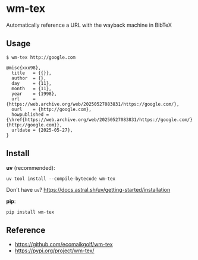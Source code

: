 # wm-tex

Automatically reference a URL with the wayback machine in BibTeX

## Usage

```
$ wm-tex http://google.com

@misc{xxx98},
  title   = {{}},
  author  = {},
  day     = {11},
  month   = {11},
  year    = {1998},
  url     = {https://web.archive.org/web/20250527083831/https://google.com/},
  ourl    = {http://google.com},
  howpublished = {\href{https://web.archive.org/web/20250527083831/https://google.com/}{http://google.com}},
  urldate = {2025-05-27},
}
```

## Install

**uv** (recommended):

```
uv tool install --compile-bytecode wm-tex
```

Don't have `uv`? https://docs.astral.sh/uv/getting-started/installation

**pip**:

```
pip install wm-tex
```

## Reference

- https://github.com/ecomaikgolf/wm-tex
- https://pypi.org/project/wm-tex/
